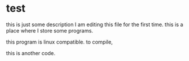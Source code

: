 # test
this is just some description
I am editing this file for the first time. 
this is a place where I store some programs. 

this program is linux compatible. 
to compile, 

this is another code.
